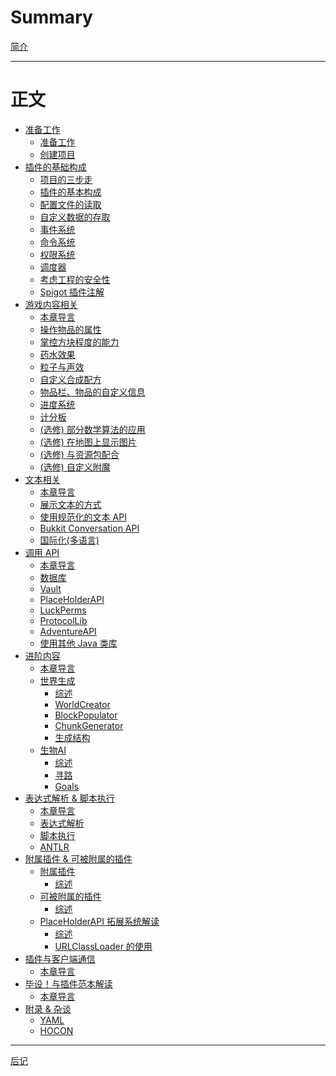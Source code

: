 # Summary

[简介](./index.md)

---

# 正文

- [准备工作]()
  - [准备工作](./0_准备工作/0-1_准备工作.md)
  - [创建项目](./0_准备工作/0-2_创建项目.md)
- [插件的基础构成]()
  - [项目的三步走](./1_插件的基本构成/1-0_项目的三步走.md)
  - [插件的基本构成](./1_插件的基本构成/1-1_插件的基本构成.md)
  - [配置文件的读取](./1_插件的基本构成/1-2_配置文件的读取.md)
  - [自定义数据的存取](./1_插件的基本构成/1-3_自定义数据的存取.md)
  - [事件系统](./1_插件的基本构成/1-4_事件系统.md)
  - [命令系统](./1_插件的基本构成/1-5_命令系统.md)
  - [权限系统](./1_插件的基本构成/1-6_权限系统.md)
  - [调度器](./1_插件的基本构成/1-7_调度器.md)
  - [考虑工程的安全性](./1_插件的基本构成/1-8_考虑工程的安全性.md)
  - [Spigot 插件注解](./1_插件的基本构成/1-9_Spigot-Plugin-Annotations.md)
- [游戏内容相关]()
  - [本章导言](./2_游戏内容相关/2-0_本章导言.md)
  - [操作物品的属性](./2_游戏内容相关/2-1_操作物品的属性.md)
  - [掌控方块程度的能力](./2_游戏内容相关/2-2_掌控方块程度的能力.md)
  - [药水效果](./2_游戏内容相关/2-3_药水效果.md)
  - [粒子与声效](./2_游戏内容相关/2-4_粒子与声效.md)
  - [自定义合成配方](./2_游戏内容相关/2-5_自定义合成配方.md)
  - [物品栏、物品的自定义信息](./2_游戏内容相关/2-6_物品栏、物品的自定义信息.md)
  - [进度系统](./2_游戏内容相关/2-7_进度系统.md)
  - [计分板](./2_游戏内容相关/2-8_计分板.md)
  - [(选修) 部分数学算法的应用](./2_游戏内容相关/2-9_部分数学算法的应用.md)
  - [(选修) 在地图上显示图片](./2_游戏内容相关/2-10_在地图上显示图片.md)
  - [(选修) 与资源包配合](./2_游戏内容相关/2-11_与资源包配合.md)
  - [(选修) 自定义附魔](./2_游戏内容相关/2-12_自定义附魔.md)
- [文本相关]()
  - [本章导言](./3_文本相关/3-0_本章导言.md)
  - [展示文本的方式](./3_文本相关/3-1_展示文本的方式.md)
  - [使用规范化的文本 API](./3_文本相关/3-2_使用规范化的文本API.md)
  - [Bukkit Conversation API](./3_文本相关/3-3_ConversationAPI.md)
  - [国际化(多语言)](./3_文本相关/3-4_国际化.md)
- [调用 API]()
  - [本章导言](./4_调用API/4-0_本章导言.md)
  - [数据库](./4_调用API/4-1_数据库.md)
  - [Vault](./4_调用API/4-2_Vault.md)
  - [PlaceHolderAPI](./4_调用API/4-3_PlaceHolderAPI.md)
  - [LuckPerms](./4_调用API/4-4_LuckPerms.md)
  - [ProtocolLib](./4_调用API/4-5_ProtocolLib.md)
  - [AdventureAPI](./4_调用API/4-6_AdventureAPI.md)
  - [使用其他 Java 类库](./4_调用API/4-7_使用其他Java类库.md)
- [进阶内容]()
  - [本章导言](./5_进阶内容/5-0_本章导言.md)
  - [世界生成]()
    - [综述](./5_进阶内容/5-1_世界生成/5-1-0_综述.md)
    - [WorldCreator](./5_进阶内容/5-1_世界生成/5-1-1_WorldCreator.md)
    - [BlockPopulator](./5_进阶内容/5-1_世界生成/5-1-2_BlockPopulator.md)
    - [ChunkGenerator](./5_进阶内容/5-1_世界生成/5-1-3_ChunkGenerator.md)
    - [生成结构](./5_进阶内容/5-1_世界生成/5-1-4_生成结构.md)
  - [生物AI]()
    - [综述](./5_进阶内容/5-2_生物AI/5-2-0_综述.md)
    - [寻路](./5_进阶内容/5-2_生物AI/5-2-1_寻路.md)
    - [Goals](./5_进阶内容/5-2_生物AI/5-2-2_Goals.md)
- [表达式解析 & 脚本执行]()
  - [本章导言](./6_表达式解析与脚本执行/6-0_本章导言.md)
  - [表达式解析](./6_表达式解析与脚本执行/6-1_表达式解析.md)
  - [脚本执行](./6_表达式解析与脚本执行/6-2_脚本执行.md)
  - [ANTLR](./6_表达式解析与脚本执行/6-3_ANTLR.md)
- [附属插件 & 可被附属的插件]()
  - [附属插件]()
    - [综述](./7_附属插件与可被附属的插件/7-1_附属插件/7-1-0_综述.md)
  - [可被附属的插件]()
    - [综述](./7_附属插件与可被附属的插件/7-2_可被附属的插件/7-2-0_综述.md)
  - [PlaceHolderAPI 拓展系统解读]()
    - [综述](./7_附属插件与可被附属的插件/7-3_PAPI拓展系统解读/7-3-0_综述.md)
    - [URLClassLoader 的使用](./7_附属插件与可被附属的插件/7-3_PAPI拓展系统解读/7-3-1_URLClassLoader的使用.md)
- [插件与客户端通信]()
  - [本章导言](./8_PluginChannel/8-0_本章导言.md)
- [毕设！与插件范本解读]()
  - [本章导言](./9_毕设与插件范本解读/9-0_本章导言.md)
- [附录 & 杂谈]()
  - [YAML](./10_附录与杂谈/10-1_YAML.md)
  - [HOCON](./10_附录与杂谈/10-2_HOCON.md)

---

[后记](epilogue.md)
